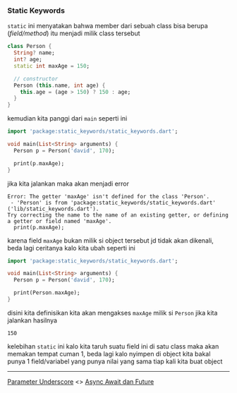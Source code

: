 ### Static Keywords

`static` ini menyatakan bahwa member dari sebuah class  bisa berupa (*field/method*) itu menjadi milik class tersebut

```dart
class Person {
  String? name;
  int? age;
  static int maxAge = 150;

  // constructor
  Person (this.name, int age) {
    this.age = (age > 150) ? 150 : age;
  }
}
```

kemudian kita panggi dari `main` seperti ini

```dart
import 'package:static_keywords/static_keywords.dart';

void main(List<String> arguments) {
  Person p = Person('david', 170);

  print(p.maxAge);
}
```

jika kita jalankan maka akan menjadi error

```
Error: The getter 'maxAge' isn't defined for the class 'Person'.
 - 'Person' is from 'package:static_keywords/static_keywords.dart' ('lib/static_keywords.dart').
Try correcting the name to the name of an existing getter, or defining a getter or field named 'maxAge'.
  print(p.maxAge);
```

karena field `maxAge` bukan milik si object tersebut jd tidak akan dikenali, beda lagi ceritanya kalo kita ubah seperti ini

```dart
import 'package:static_keywords/static_keywords.dart';

void main(List<String> arguments) {
  Person p = Person('david', 170);

  print(Person.maxAge);
}
```

disini kita definisikan kita akan mengakses `maxAge` milik si `Person` jika kita jalankan hasilnya

```
150
```

kelebihan `static` ini kalo kita taruh suatu field ini di satu class maka akan memakan tempat cuman 1,
beda lagi kalo nyimpen di object kita bakal punya 1 field/variabel yang punya nilai yang sama tiap kali kita buat object

---

[Parameter Underscore](../underscore_parameter/README.md)  <> [Async Await dan Future](../async_await/README.md) 